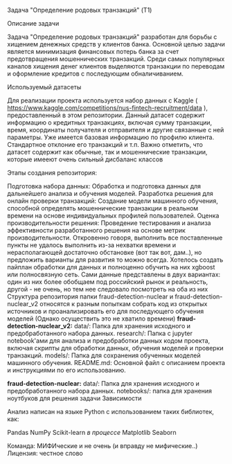 Задача "Определение родовых транзакций" (T1)

Описание задачи

Задача "Определение родовых транзакций" разработан для борьбы с хищением денежных средств у клиентов банка. Основной целью задачи является минимизация финансовых потерь банка за счет предотвращения мошеннических транзакций. Среди самых популярных каналов хищения денег клиентов выделяются транзакции по переводам и оформление кредитов с последующим обналичиванием.

Используемый датасеты

Для реализации проекта используется набор данных с Kaggle ( https://www.kaggle.com/competitions/nus-fintech-recruitment/data ), предоставленный в этом репозитории. Данный датасет содержит информацию о кредитных транзакциях, включая сумму транзакции, время, координаты получателя и отправителя и другие связанные с ней параметры. Уже имеется базовая информацию по профилю клиента. Стандартное отклоние его транзакций и т.п. Важно отметить, что датасет содержит как обычные, так и мошеннические транзакции, которые имееют очень сильный дисбаланс классов

Этапы создания репозитория:

Подготовка набора данных: Обработка и подготовка данных для дальнейшего анализа и обучения моделей.
Разработка решения для онлайн проверки транзакций: Создание модели машинного обучения, способной определять мошеннические транзакции в реальном времени на основе индивидуальных профилей пользователей.
Оценка производительности решения: Проведение тестирования и анализа эффективности разработанного решения на основе метрик производительности.
Откровенно говоря, выполнить все поставленные пункты не удалось выполнить из-за нехватки времени и нерасполагающей достаточно обстановке (вот так вот, дам..), но предложить варианты для развития то можно всегда. Хотелось создать пайплан обработки для данных и полноценно обучить на них xgboost или полносвязную сеть. Сами данные представлены в двух вариантах: один из них более обобщаем под российский рынок и реальность, другой - не очень, но тем нее следовало посмотреть на оба из них
Структура репозитория
папки fraud-detection-nuclear и fraud-detection-nuclear_v2 относятся к разным попыткам собрать код из открытых источников и проанализировать его для последующего обучения моделей (Однако осуществить это не хватило времени)
**fraud-detection-nuclear_v2:**
data/: Папка для хранения исходного и предобработанного набора данных.
research/: Папка с jupyter notebook'ами для анализа и предобработки данных кодом проекта, включая скрипты для обработки данных, обучения моделей и проверки транзакций.
models/: Папка для сохранения обученных моделей машинного обучения.
README.md: Основной файл с описанием проекта и инструкциями по его использованию.

**fraud-detection-nuclear:**
data/: Папка для хранения исходного и предобработанного набора данных.
notebooks/: папка для хранения ноутбуков для решения задачи
Зависимости

Анализ написан на языке Python с использованием таких библиотек, как:

Pandas
NumPy
Scikit-learn *в процессе*
Matplotlib
Seaborn



Команда: МИФИческие и не очень (и вправду не мифические..)
Лицензия: честное слово